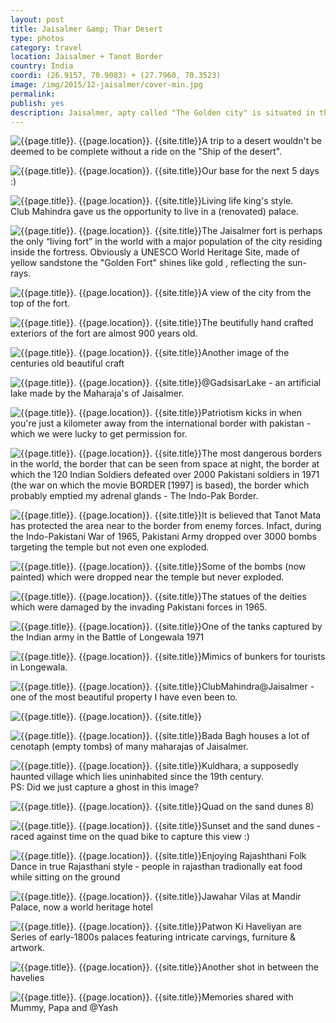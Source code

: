 ```yaml
---
layout: post
title: Jaisalmer &amp; Thar Desert
type: photos
category: travel
location: Jaisalmer + Tanot Border
country: India
coordi: (26.9157, 70.9083) + (27.7960, 70.3523)
image: /img/2015/12-jaisalmer/cover-min.jpg 
permalink: 
publish: yes
description: Jaisalmer, apty called "The Golden city" is situated in the heart of the Thar Desert in Rajasthan. "Winters" is probably the only time when it's feasible to go to this super hot part of the country. This part of the desert is also famous for the picturesque sand dunes.
---
```

<!-- http://compressjpeg.com -->
<!-- http://compressimage.toolur.com/ 1024, 400-->
<p class="center"><img src="{{site.baseurl}}/img/2015/12-jaisalmer/cover.jpg" alt="{{page.title}}. {{page.location}}. {{site.title}}" title="{{page.title}}">A trip to a desert wouldn't be deemed to be complete without a ride on the "Ship of the desert".</p>

<p class="center"><img src="{{site.baseurl}}/img/2015/12-jaisalmer/1.jpg" alt="{{page.title}}. {{page.location}}. {{site.title}}" title="{{page.title}}">Our base for the next 5 days :)</p>

<p class="center"><img src="{{site.baseurl}}/img/2015/12-jaisalmer/2.jpg" alt="{{page.title}}. {{page.location}}. {{site.title}}" title="{{page.title}}">Living life king's style. <br>Club Mahindra gave us the opportunity to live in a (renovated) palace.</p>

<p class="center"><img src="{{site.baseurl}}/img/2015/12-jaisalmer/3.jpg" alt="{{page.title}}. {{page.location}}. {{site.title}}" title="{{page.title}}">The Jaisalmer fort is perhaps the only “living fort” in the world with a major population of the city residing inside the fortress. Obviously a UNESCO World Heritage Site, made of yellow sandstone the "Golden Fort" shines like gold , reflecting the sun-rays.</p>

<p class="center"><img src="{{site.baseurl}}/img/2015/12-jaisalmer/4.jpg" alt="{{page.title}}. {{page.location}}. {{site.title}}" title="{{page.title}}">A view of the city from the top of the fort.</p>

<p class="center"><img src="{{site.baseurl}}/img/2015/12-jaisalmer/5.jpg" alt="{{page.title}}. {{page.location}}. {{site.title}}" title="{{page.title}}">The beutifully hand crafted exteriors of the fort are almost 900 years old.</p>

<p class="center"><img src="{{site.baseurl}}/img/2015/12-jaisalmer/5.1.jpg" alt="{{page.title}}. {{page.location}}. {{site.title}}" title="{{page.title}}">Another image of the centuries old beautiful craft</p>

<p class="center"><img src="{{site.baseurl}}/img/2015/12-jaisalmer/5.2.jpg" alt="{{page.title}}. {{page.location}}. {{site.title}}" title="{{page.title}}">@GadsisarLake - an artificial lake made by the Maharaja's of Jaisalmer.</p>

<p class="center"><img src="{{site.baseurl}}/img/2015/12-jaisalmer/6.jpg" alt="{{page.title}}. {{page.location}}. {{site.title}}" title="{{page.title}}">Patriotism kicks in when you're just a kilometer away from the international border with pakistan - which we were lucky to get permission for.</p>

<p class="center"><img src="{{site.baseurl}}/img/2015/12-jaisalmer/7.jpg" alt="{{page.title}}. {{page.location}}. {{site.title}}" title="{{page.title}}">The most dangerous borders in the world, the border that can be seen from space at night, the border at which the 120 Indian Soldiers defeated over 2000 Pakistani soldiers in 1971 (the war on which the movie BORDER [1997] is based), the border which probably emptied my adrenal glands - The Indo-Pak Border.</p>

<p class="center"><img src="{{site.baseurl}}/img/2015/12-jaisalmer/8.jpg" alt="{{page.title}}. {{page.location}}. {{site.title}}" title="{{page.title}}">It is believed that Tanot Mata has protected the area near to the border from enemy forces. Infact, during the Indo-Pakistani War of 1965, Pakistani Army dropped over 3000 bombs targeting the temple but not even one exploded.</p>

<p class="center"><img src="{{site.baseurl}}/img/2015/12-jaisalmer/8.1.jpg" alt="{{page.title}}. {{page.location}}. {{site.title}}" title="{{page.title}}">Some of the bombs (now painted) which were dropped near the temple but never exploded.</p>

<p class="center"><img src="{{site.baseurl}}/img/2015/12-jaisalmer/9.jpg" alt="{{page.title}}. {{page.location}}. {{site.title}}" title="{{page.title}}">The statues of the deities which were damaged by the invading Pakistani forces in 1965.</p>

<p class="center"><img src="{{site.baseurl}}/img/2015/12-jaisalmer/10.jpg" alt="{{page.title}}. {{page.location}}. {{site.title}}" title="{{page.title}}">One of the tanks captured by the Indian army in the Battle of Longewala 1971</p>

<p class="center"><img src="{{site.baseurl}}/img/2015/12-jaisalmer/11.jpg" alt="{{page.title}}. {{page.location}}. {{site.title}}" title="{{page.title}}">Mimics of bunkers for tourists in Longewala.</p>

<p class="center"><img src="{{site.baseurl}}/img/2015/12-jaisalmer/13.jpg" alt="{{page.title}}. {{page.location}}. {{site.title}}" title="{{page.title}}">ClubMahindra@Jaisalmer - one of the most beautiful property I have even been to.</p>

<p class="center"><img src="{{site.baseurl}}/img/2015/12-jaisalmer/12.jpg" alt="{{page.title}}. {{page.location}}. {{site.title}}" title="{{page.title}}"></p>

<p class="center"><img src="{{site.baseurl}}/img/2015/12-jaisalmer/14.jpg" alt="{{page.title}}. {{page.location}}. {{site.title}}" title="{{page.title}}">Bada Bagh houses a lot of cenotaph (empty tombs) of many maharajas of Jaisalmer.</p>

<p class="center"><img src="{{site.baseurl}}/img/2015/12-jaisalmer/15.jpg" alt="{{page.title}}. {{page.location}}. {{site.title}}" title="{{page.title}}">Kuldhara, a supposedly haunted village which lies uninhabited since the 19th century. <br>PS: Did we just capture a ghost in this image?</p>

<p class="center"><img src="{{site.baseurl}}/img/2015/12-jaisalmer/16.jpg" alt="{{page.title}}. {{page.location}}. {{site.title}}" title="{{page.title}}">Quad on the sand dunes 8)</p>

<p class="center"><img src="{{site.baseurl}}/img/2015/12-jaisalmer/22.jpg" alt="{{page.title}}. {{page.location}}. {{site.title}}" title="{{page.title}}">Sunset and the sand dunes - raced against time on the quad bike to capture this view :)</p>

<p class="center"><img src="{{site.baseurl}}/img/2015/12-jaisalmer/17.jpg" alt="{{page.title}}. {{page.location}}. {{site.title}}" title="{{page.title}}">Enjoying Rajashthani Folk Dance in true Rajasthani style - people in rajasthan tradionally eat food while sitting on the ground</p>

<p class="center"><img src="{{site.baseurl}}/img/2015/12-jaisalmer/18.jpg" alt="{{page.title}}. {{page.location}}. {{site.title}}" title="{{page.title}}">Jawahar Vilas at Mandir Palace, now a world heritage hotel</p>

<p class="center"><img src="{{site.baseurl}}/img/2015/12-jaisalmer/20.jpg" alt="{{page.title}}. {{page.location}}. {{site.title}}" title="{{page.title}}">Patwon Ki Haveliyan are Series of early-1800s palaces featuring intricate carvings, furniture &amp; artwork.
</p>

<p class="center"><img src="{{site.baseurl}}/img/2015/12-jaisalmer/19.jpg" alt="{{page.title}}. {{page.location}}. {{site.title}}" title="{{page.title}}">Another shot in between the havelies</p>

<p class="center"><img src="{{site.baseurl}}/img/2015/12-jaisalmer/23.jpg" alt="{{page.title}}. {{page.location}}. {{site.title}}" title="{{page.title}}">Memories shared with Mummy, Papa and @Yash</p>